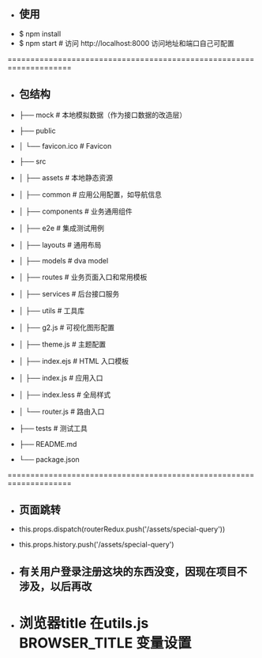 

* ## 使用

- $ npm install
- $ npm start         # 访问 http://localhost:8000  访问地址和端口自己可配置

====================================================================

* ## 包结构

* ├── mock                     # 本地模拟数据（作为接口数据的改造层）
* ├── public
* │   └── favicon.ico          # Favicon
* ├── src
* │   ├── assets               # 本地静态资源
* │   ├── common               # 应用公用配置，如导航信息
* │   ├── components           # 业务通用组件
* │   ├── e2e                  # 集成测试用例
* │   ├── layouts              # 通用布局
* │   ├── models               # dva model
* │   ├── routes               # 业务页面入口和常用模板
* │   ├── services             # 后台接口服务
* │   ├── utils                # 工具库
* │   ├── g2.js                # 可视化图形配置
* │   ├── theme.js             # 主题配置
* │   ├── index.ejs            # HTML 入口模板
* │   ├── index.js             # 应用入口
* │   ├── index.less           # 全局样式
* │   └── router.js            # 路由入口
* ├── tests                    # 测试工具
* ├── README.md
* └── package.json

====================================================================

* ## 页面跳转
* this.props.dispatch(routerRedux.push('/assets/special-query'))
* this.props.history.push('/assets/special-query')

* ## 有关用户登录注册这块的东西没变，因现在项目不涉及，以后再改
* # 浏览器title 在utils.js BROWSER_TITLE 变量设置
